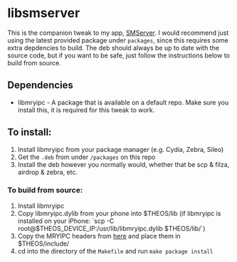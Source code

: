 # libsmserver

This is the companion tweak to my app, [SMServer](https://github.com/iandwelker/smserver). I would recommend just using the latest provided package under `packages`, since this requires some extra depdencies to build. The deb should always be up to date with the source code, but if you want to be safe, just follow the instructions below to build from source.

## Dependencies
 - libmryipc - A package that is available on a default repo. Make sure you install this, it is required for this tweak to work.

## To install:
1. Install libmryipc from your package manager (e.g. Cydia, Zebra, Sileo)
2. Get the `.deb` from under `/packages` on this repo
3. Install the deb however you normally would, whether that be scp & filza, airdrop & zebra, etc.

### To build from source:
1. Install libmryipc
2. Copy libmryipc.dylib from your phone into $THEOS/lib (if libmryipc is installed on your iPhone: `scp -C root@$THEOS_DEVICE_IP:/usr/lib/libmryipc.dylib $THEOS/lib/`)
3. Copy the MRYIPC headers from [here](https://github.com/Muirey03/MRYIPC) and place them in $THEOS/include/
4. cd into the directory of the `Makefile` and run `make package install`

